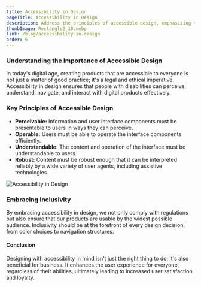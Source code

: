 ```yaml
---
title: Accessibility in Design
pageTitle: Accessibility in Design
description: Address the principles of accessible design, emphasizing the need for inclusivity in digital products.
thumbImage: Rectangle2_10.webp
link: /blog/accessibility-in-design
order: 6
---
```


### Understanding the Importance of Accessible Design

In today's digital age, creating products that are accessible to everyone is not just a matter of good practice; it's a legal and ethical imperative. Accessibility in design ensures that people with disabilities can perceive, understand, navigate, and interact with digital products effectively. 

### Key Principles of Accessible Design

- **Perceivable:** Information and user interface components must be presentable to users in ways they can perceive.
- **Operable:** Users must be able to operate the interface components efficiently.
- **Understandable:** The content and operation of the interface must be understandable to users.
- **Robust:** Content must be robust enough that it can be interpreted reliably by a wide variety of user agents, including assistive technologies.

![Accessibility in Design](/assets/images/Rectangle2_10.webp)

### Embracing Inclusivity 

By embracing accessibility in design, we not only comply with regulations but also ensure that our products are usable by the widest possible audience. Inclusivity should be at the forefront of every design decision, from color choices to navigation structures.

#### Conclusion

Designing with accessibility in mind isn't just the right thing to do; it's also beneficial for business. It enhances the user experience for everyone, regardless of their abilities, ultimately leading to increased user satisfaction and loyalty.